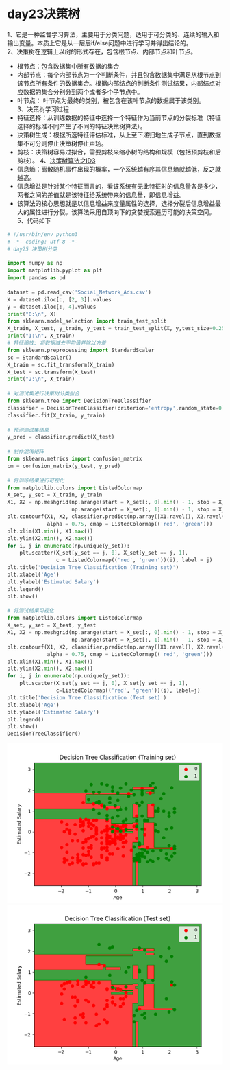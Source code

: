 # day23决策树
1、它是一种监督学习算法，主要用于分类问题，适用于可分类的、连续的输入和输出变量。本质上它是从一层层if/else问题中进行学习并得出结论的。  
2、决策树在逻辑上以树的形式存在，包含根节点、内部节点和叶节点。  
* 根节点：包含数据集中所有数据的集合  
* 内部节点：每个内部节点为一个判断条件，并且包含数据集中满足从根节点到该节点所有条件的数据集合。根据内部结点的判断条件测试结果，内部结点对应数据的集合分别分到两个或者多个子节点中。  
* 叶节点： 叶节点为最终的类别，被包含在该叶节点的数据属于该类别。  
3、决策树学习过程  
* 特征选择：从训练数据的特征中选择一个特征作为当前节点的分裂标准（特征选择的标准不同产生了不同的特征决策树算法）。
* 决策树生成：根据所选特征评估标准，从上至下递归地生成子节点，直到数据集不可分则停止决策树停止声场。
* 剪枝：决策树容易过拟合，需要剪枝来缩小树的结构和规模（包括预剪枝和后剪枝）。
4、[决策树算法之ID3](https://blog.csdn.net/acdreamers/article/details/44661149)  
* 信息熵：离散随机事件出现的概率，一个系统越有序其信息熵就越低，反之就越高。   
* 信息增益是针对某个特征而言的，看该系统有无此特征时的信息量各是多少，两者之间的差值就是该特征给系统带来的信息量，即信息增益。  
* 该算法的核心思想就是以信息增益来度量属性的选择，选择分裂后信息增益最大的属性进行分裂。该算法采用自顶向下的贪婪搜索遍历可能的决策空间。
5、代码如下

```python
# !/usr/bin/env python3
# -*- coding: utf-8 -*-
# day25 决策树分类

import numpy as np
import matplotlib.pyplot as plt
import pandas as pd

dataset = pd.read_csv('Social_Network_Ads.csv')
X = dataset.iloc[:, [2, 3]].values
y = dataset.iloc[:, 4].values
print("0:\n", X)
from sklearn.model_selection import train_test_split
X_train, X_test, y_train, y_test = train_test_split(X, y,test_size=0.25, random_state=0)
print("1:\n", X_train)
# 特征缩放: 将数据减去平均值并除以方差
from sklearn.preprocessing import StandardScaler
sc = StandardScaler()
X_train = sc.fit_transform(X_train)
X_test = sc.transform(X_test)
print("2:\n", X_train)

# 对测试集进行决策树分类拟合
from sklearn.tree import DecisionTreeClassifier
classifier = DecisionTreeClassifier(criterion='entropy',random_state=0)
classifier.fit(X_train, y_train)

# 预测测试集结果
y_pred = classifier.predict(X_test)

# 制作混淆矩阵
from sklearn.metrics import confusion_matrix
cm = confusion_matrix(y_test, y_pred)

# 将训练结果进行可视化
from matplotlib.colors import ListedColormap
X_set, y_set = X_train, y_train
X1, X2 = np.meshgrid(np.arange(start = X_set[:, 0].min() - 1, stop = X_set[:, 0].max() + 1, step = 0.01),
                     np.arange(start = X_set[:, 1].min() - 1, stop = X_set[:, 1].max() + 1, step = 0.01))
plt.contourf(X1, X2, classifier.predict(np.array([X1.ravel(), X2.ravel()]).T).reshape(X1.shape),
             alpha = 0.75, cmap = ListedColormap(('red', 'green')))
plt.xlim(X1.min(), X1.max())
plt.ylim(X2.min(), X2.max())
for i, j in enumerate(np.unique(y_set)):
    plt.scatter(X_set[y_set == j, 0], X_set[y_set == j, 1],
                c = ListedColormap(('red', 'green'))(i), label = j)
plt.title('Decision Tree Classification (Training set)')
plt.xlabel('Age')
plt.ylabel('Estimated Salary')
plt.legend()
plt.show()

# 将测试结果可视化
from matplotlib.colors import ListedColormap
X_set, y_set = X_test, y_test
X1, X2 = np.meshgrid(np.arange(start = X_set[:, 0].min() - 1, stop = X_set[:, 0].max() + 1, step = 0.01),
                     np.arange(start = X_set[:, 1].min() - 1, stop = X_set[:, 1].max() + 1, step = 0.01))
plt.contourf(X1, X2, classifier.predict(np.array([X1.ravel(), X2.ravel()]).T).reshape(X1.shape),
             alpha = 0.75, cmap = ListedColormap(('red', 'green')))
plt.xlim(X1.min(), X1.max())
plt.ylim(X2.min(), X2.max())
for i, j in enumerate(np.unique(y_set)):
    plt.scatter(X_set[y_set == j, 0], X_set[y_set == j, 1],
                c=ListedColormap(('red', 'green'))(i), label=j)
plt.title('Decision Tree Classification (Test set)')
plt.xlabel('Age')
plt.ylabel('Estimated Salary')
plt.legend()
plt.show()
DecisionTreeClassifier()

```
![Train set](https://github.com/gravitymxb/100Days_Of_ML_MXB/blob/master/25.Decision%20Tree%20Classification%20(Training%20set).png)
![Test set](https://github.com/gravitymxb/100Days_Of_ML_MXB/blob/master/25.Decision%20Tree%20Classification%20(Test%20set).png)
